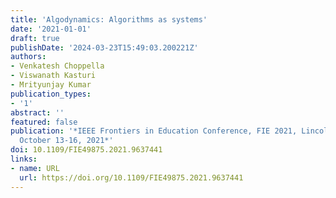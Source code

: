 ```yaml
---
title: 'Algodynamics: Algorithms as systems'
date: '2021-01-01'
draft: true
publishDate: '2024-03-23T15:49:03.200221Z'
authors:
- Venkatesh Choppella
- Viswanath Kasturi
- Mrityunjay Kumar
publication_types:
- '1'
abstract: ''
featured: false
publication: '*IEEE Frontiers in Education Conference, FIE 2021, Lincoln, NE, USA,
  October 13-16, 2021*'
doi: 10.1109/FIE49875.2021.9637441
links:
- name: URL
  url: https://doi.org/10.1109/FIE49875.2021.9637441
---
```


